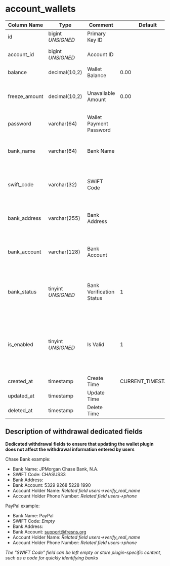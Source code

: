 # account_wallets

| Column Name | Type | Comment | Default | Null | Remark |
| --- | --- | --- | --- | --- | --- |
| id | bigint *UNSIGNED* | Primary Key ID |  | NO | Auto Increment |
| account_id | bigint *UNSIGNED* | Account ID |  | NO | Related field [accounts->id](accounts.md) |
| balance | decimal(10,2) | Wallet Balance | 0.00 | NO | Unit: Yuan |
| freeze_amount | decimal(10,2) | Unavailable Amount | 0.00 | NO | e.g. Withdrawal in progress or frozen<br>Unit: Yuan |
| password | varchar(64) | Wallet Payment Password |  | YES |  |
| bank_name | varchar(64) | Bank Name |  | YES | Dedicated field for withdrawal information storage |
| swift_code | varchar(32) | SWIFT Code |  | YES | Dedicated field for withdrawal information storage |
| bank_address | varchar(255) | Bank Address |  | YES | Dedicated field for withdrawal information storage |
| bank_account | varchar(128) | Bank Account |  | YES | Dedicated field for withdrawal information storage |
| bank_status | tinyint *UNSIGNED* | Bank Verification Status | 1 | NO | Dedicated field for withdrawal information storage<br>1.Unverified / 2.Verified |
| is_enabled | tinyint *UNSIGNED* | Is Valid | 1 | NO | 0.Disabled / 1.Normal<br>Cannot conduct any transactions, including withdrawals, when disabled |
| created_at | timestamp | Create Time | CURRENT_TIMESTAMP | NO |  |
| updated_at | timestamp | Update Time |  | YES |  |
| deleted_at | timestamp | Delete Time |  | YES |  |

## Description of withdrawal dedicated fields

**Dedicated withdrawal fields to ensure that updating the wallet plugin does not affect the withdrawal information entered by users**

Chase Bank example:
- Bank Name: JPMorgan Chase Bank, N.A.
- SWIFT Code: CHASUS33
- Bank Address:
- Bank Account: 5329 9268 5228 1990
- Account Holder Name: *Related field users->verify_real_name*
- Account Holder Phone Number: *Related field users->phone*

PayPal example:
- Bank Name: PayPal
- SWIFT Code: *Empty*
- Bank Address:
- Bank Account: support@fresns.org
- Account Holder Name: *Related field users->verify_real_name*
- Account Holder Phone Number: *Related field users->phone*

*The "SWIFT Code" field can be left empty or store plugin-specific content, such as a code for quickly identifying banks*
